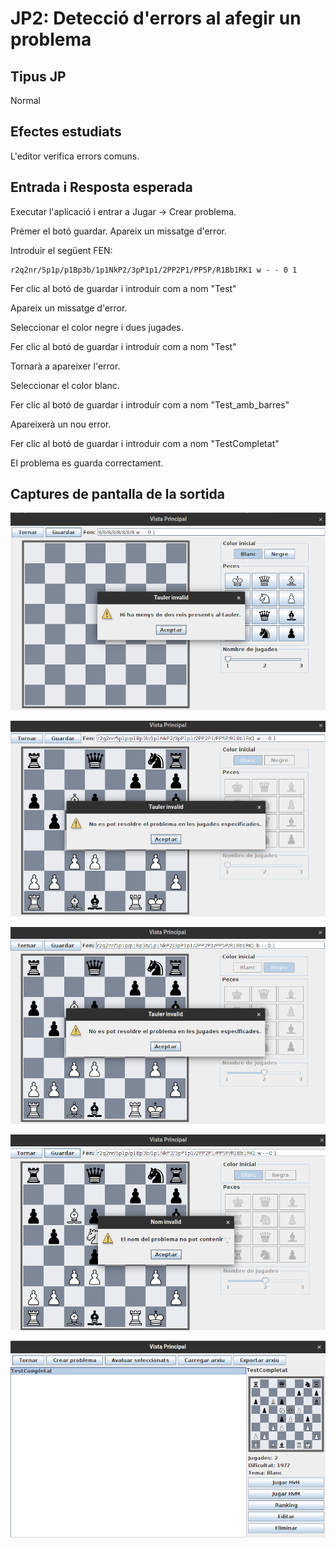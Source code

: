 # JP2: Detecció d'errors al afegir un problema

## Tipus JP

Normal

## Efectes estudiats

L'editor verifica errors comuns.

## Entrada i Resposta esperada

Executar l'aplicació i entrar a Jugar -> Crear problema.

Prémer el botó guardar. Apareix un missatge d'error.

Introduir el següent FEN:

```
r2q2nr/5p1p/p1Bp3b/1p1NkP2/3pP1p1/2PP2P1/PP5P/R1Bb1RK1 w - - 0 1
```

Fer clic al botó de guardar i introduir com a nom "Test"

Apareix un missatge d'error.

Seleccionar el color negre i dues jugades.

Fer clic al botó de guardar i introduir com a nom "Test"

Tornarà a apareixer l'error.

Seleccionar el color blanc.

Fer clic al botó de guardar i introduir com a nom "Test_amb_barres"

Apareixerà un nou error.

Fer clic al botó de guardar i introduir com a nom "TestCompletat"

El problema es guarda correctament.

## Captures de pantalla de la sortida

![Error per reis insuficients](../imatges_JP/error_intro_reis.png)

![Error per jugades insuficients](../imatges_JP/error_intro_jugades.png)

![Error per color incorrecte](../imatges_JP/error_intro_color.png)

![Error per nom incorrecte](../imatges_JP/error_intro_nomarxiu.png)

![Problema afegit correctament](../imatges_JP/error_intro_ok.png)

